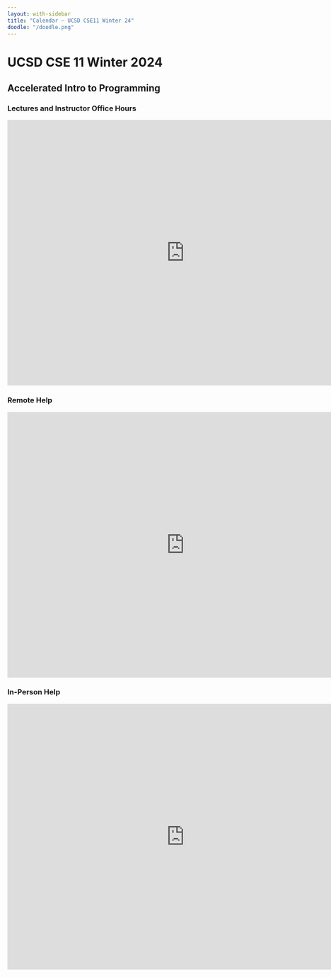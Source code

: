 ```yaml
---
layout: with-sidebar
title: "Calendar – UCSD CSE11 Winter 24"
doodle: "/doodle.png"
---
```


# UCSD CSE 11 Winter 2024
## Accelerated Intro to Programming

### Lectures and Instructor Office Hours

<iframe src="https://calendar.google.com/calendar/embed?src=c_b6826f76a4060fe7881be0ef0e9366131a166c9f563721eaec8d039b4c1ea2c3%40group.calendar.google.com&ctz=America%2FLos_Angeles" style="border: 0" width="800" height="600" frameborder="0" scrolling="no"></iframe>

### Remote Help

<iframe src="https://calendar.google.com/calendar/embed?src=c_31f913c31912be1c0254b618759c231af84db98dfbf5cc05e746a2f66ba4f661%40group.calendar.google.com&ctz=America%2FLos_Angeles" style="border: 0" width="800" height="600" frameborder="0" scrolling="no"></iframe>

### In-Person Help

<iframe src="https://calendar.google.com/calendar/embed?src=c_290787379a3bdaecbae37d71d2df9a1044eae1a70021b615ed39dd85843def3f%40group.calendar.google.com&ctz=America%2FLos_Angeles" style="border: 0" width="800" height="600" frameborder="0" scrolling="no"></iframe>